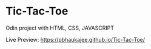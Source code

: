 # Tic-Tac-Toe
Odin project with HTML, CSS, JAVASCRIPT

Live Preview: https://pbhaukajee.github.io/Tic-Tac-Toe/
